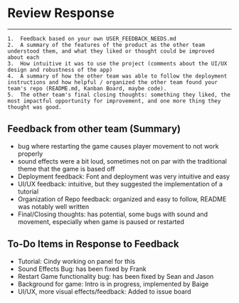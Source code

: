 # Review Response
_______________________________________________________________________________________________________________________________________________________________________________________________
    1.  Feedback based on your own USER_FEEDBACK_NEEDS.md
    2.  A summary of the features of the product as the other team understood them, and what they liked or thought could be improved about each
    3.  How intuitive it was to use the project (comments about the UI/UX design and robustness of the app)
    4.  A summary of how the other team was able to follow the deployment instructions and how helpful / organized the other team found your team's repo (README.md, Kanban Board, maybe code).
    5.  The other team's final closing thoughts: something they liked, the most impactful opportunity for improvement, and one more thing they thought was good.

## Feedback from other team (Summary)
- bug where restarting the game causes player movement to not work properly
- sound effects were a bit loud, sometimes not on par with the traditional theme that the game is based off
- Deployment feedback: Font and deployment was very intuitive and easy
- UI/UX feedback: intuitive, but they suggested the implementation of a tutorial
- Organization of Repo feedback: organized and easy to follow, README was notably well written
- Final/Closing thoughts: has potential, some bugs with sound and movement, especially when game is paused or restarted

## To-Do Items in Response to Feedback
- Tutorial: Cindy working on panel for this
- Sound Effects Bug: has been fixed by Frank
- Restart Game functionality bug: has been fixed by Sean and Jason
- Background for game: Intro is in progress, implemented by Baige
- UI/UX, more visual effects/feedback: Added to issue board
